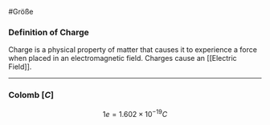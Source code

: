 #Größe
### Definition of Charge
Charge is a physical property of matter that causes it to experience a force when placed in an electromagnetic field. Charges cause an [[Electric Field]]. 

---
### Colomb \[$C$]
$$
1 e = 1.602 \times10^{-19}C
$$
